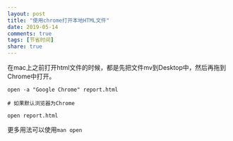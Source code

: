 ```yaml
---
layout: post
title: "使用chrome打开本地HTML文件"
date: 2019-05-14
comments: true
tags: [节省时间]
share: true
---
```

在mac上之前打开html文件的时候，都是先把文件mv到Desktop中，然后再拖到Chrome中打开。

```shell
open -a "Google Chrome" report.html

# 如果默认浏览器为Chrome

open report.html
```

更多用法可以使用`man open`
